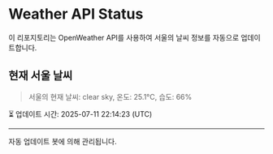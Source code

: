 
# Weather API Status

이 리포지토리는 OpenWeather API를 사용하여 서울의 날씨 정보를 자동으로 업데이트합니다.

## 현재 서울 날씨
> 서울의 현재 날씨: clear sky, 온도: 25.1°C, 습도: 66%

⏳ 업데이트 시간: 2025-07-11 22:14:23 (UTC)

---
자동 업데이트 봇에 의해 관리됩니다.
